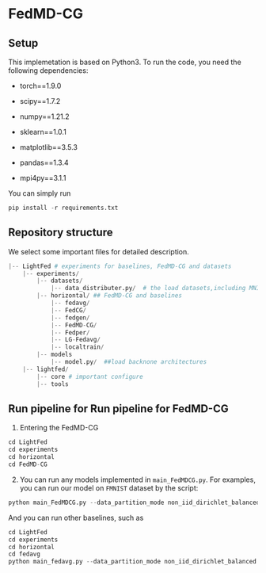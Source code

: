 # FedMD-CG

## Setup

This implemetation is based on Python3. To run the code, you need the following dependencies:

- torch==1.9.0

- scipy==1.7.2

- numpy==1.21.2

- sklearn==1.0.1

- matplotlib==3.5.3

- pandas==1.3.4

- mpi4py==3.1.1

You can simply run 

```python
pip install -r requirements.txt
```

## Repository structure
We select some important files for detailed description.

```python
|-- LightFed # experiments for baselines, FedMD-CG and datasets
    |-- experiments/ 
        |-- datasets/ 
            |-- data_distributer.py/  # the load datasets,including MNIST, EMNIST, FMNSIT and CIFAR-10
        |-- horizontal/ ## FedMD-CG and baselines
            |-- fedavg/
            |-- FedCG/
            |-- fedgen/
            |-- FedMD-CG/
            |-- Fedper/
            |-- LG-Fedavg/
            |-- localtrain/
        |-- models
            |-- model.py/  ##load backnone architectures
    |-- lightfed/  
        |-- core # important configure
        |-- tools
```

## Run pipeline for Run pipeline for FedMD-CG
1. Entering the FedMD-CG
```python
cd LightFed
cd experiments
cd horizontal
cd FedMD-CG
```

2. You can run any models implemented in `main_FedMDCG.py`. For examples, you can run our model on `FMNIST` dataset by the script:
```python
python main_FedMDCG.py --data_partition_mode non_iid_dirichlet_balanced --non_iid_alpha 10 --client_num 10 --seed 0 --model_type Lenet --data_set FMNIST
```
And you can run other baselines, such as 
```python
cd LightFed
cd experiments
cd horizontal
cd fedavg
python main_fedavg.py --data_partition_mode non_iid_dirichlet_balanced --non_iid_alpha 10 --client_num 10 --seed 0 --model_type Lenet --data_set FMNIST
```

